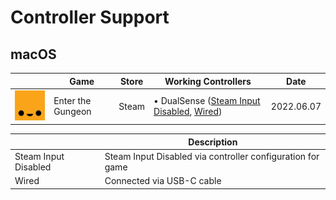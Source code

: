# Controller Support

## macOS

|                                                                                        | Game              | Store | Working Controllers                                                         | Date       |
| -------------------------------------------------------------------------------------- | ----------------- | ----- | --------------------------------------------------------------------------- | ---------- |
| <img src="Pictures/Enter the Gungeon.png" alt="Enter the Gungeon" style="zoom:20%;" /> | Enter the Gungeon | Steam | • DualSense ([Steam Input Disabled](steam-input-disabled), [Wired](#wired)) | 2022.06.07 |

|                                                         | Description                                                |
| ------------------------------------------------------- | ---------------------------------------------------------- |
| <a name="steam-input-disabled">Steam Input Disabled</a> | Steam Input Disabled via controller configuration for game |
| <a name="wired">Wired</a>                               | Connected via USB-C cable                                  |
